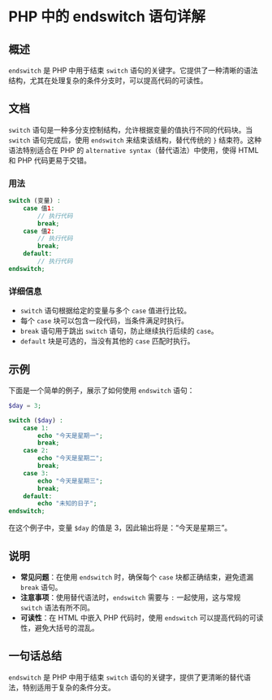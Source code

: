 <!--
Meta Description: # PHP 中的 endswitch 语句详解 ## 概述 `endswitch` 是 PHP 中用于结束 `switch` 语句的关键字。它提供了一种清晰的语法结构，尤其在处理复杂的条件分支时，可以提高代码的可读性。 ## 文档 `switch` 语句是一种多分支控制结构，允许根据变量的值执行不同...
Meta Keywords: endswitch, case, switch, php, break
-->

# PHP 中的 endswitch 语句详解

## 概述
`endswitch` 是 PHP 中用于结束 `switch` 语句的关键字。它提供了一种清晰的语法结构，尤其在处理复杂的条件分支时，可以提高代码的可读性。

## 文档
`switch` 语句是一种多分支控制结构，允许根据变量的值执行不同的代码块。当 `switch` 语句完成后，使用 `endswitch` 来结束该结构，替代传统的 `}` 结束符。这种语法特别适合在 PHP 的 `alternative syntax`（替代语法）中使用，使得 HTML 和 PHP 代码更易于交错。

### 用法
```php
switch (变量) :
    case 值1:
        // 执行代码
        break;
    case 值2:
        // 执行代码
        break;
    default:
        // 执行代码
endswitch;
```

### 详细信息
- `switch` 语句根据给定的变量与多个 `case` 值进行比较。
- 每个 `case` 块可以包含一段代码，当条件满足时执行。
- `break` 语句用于跳出 `switch` 语句，防止继续执行后续的 `case`。
- `default` 块是可选的，当没有其他的 `case` 匹配时执行。

## 示例
下面是一个简单的例子，展示了如何使用 `endswitch` 语句：

```php
$day = 3;

switch ($day) :
    case 1:
        echo "今天是星期一";
        break;
    case 2:
        echo "今天是星期二";
        break;
    case 3:
        echo "今天是星期三";
        break;
    default:
        echo "未知的日子";
endswitch;
```
在这个例子中，变量 `$day` 的值是 3，因此输出将是：“今天是星期三”。

## 说明
- **常见问题**：在使用 `endswitch` 时，确保每个 `case` 块都正确结束，避免遗漏 `break` 语句。
- **注意事项**：使用替代语法时，`endswitch` 需要与 `:` 一起使用，这与常规 `switch` 语法有所不同。
- **可读性**：在 HTML 中嵌入 PHP 代码时，使用 `endswitch` 可以提高代码的可读性，避免大括号的混乱。

## 一句话总结
`endswitch` 是 PHP 中用于结束 `switch` 语句的关键字，提供了更清晰的替代语法，特别适用于复杂的条件分支。